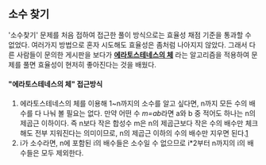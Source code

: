 ## 소수 찾기
'소수찾기' 문제를 처음 접하여 접근한 풀이 방식으로는 효율성 채점 기준을 통과할 수 없었다. 여러가지 방법으로 혼자 시도해도 효율성은 좀처럼 나아지지 않았다. 
그래서 다른 사람들이 문의한 게시판을 보다가 [**에라토스테네스의 체**](https://ko.wikipedia.org/wiki/%EC%97%90%EB%9D%BC%ED%86%A0%EC%8A%A4%ED%85%8C%EB%84%A4%EC%8A%A4%EC%9D%98_%EC%B2%B4)
라는 알고리즘을 적용하여 문제를 풀면 효율성이 현저히 좋아진다는 것을 배웠다. <br>
#### **"에라토스테네스의 체"** 접근방식
1. 에라토스테네스의 체를 이용해 1~n까지의 소수를 알고 싶다면, n까지 모든 수의 배수를 다 나눠 볼 필요는 없다. 만약 어떤 수 *m=ab*라면 a와 b 중 적어도 하나는 n의 제곱근 이하이다. 
즉 n보다 작은 합성수 m은 n의 제곱근보다 작은 수의 배수만 체크해도 전부 지워진다는 의미이므로, n의 제곱근 이하의 수의 배수만 지우면 된다.[1](https://namu.wiki/w/%EC%97%90%EB%9D%BC%ED%86%A0%EC%8A%A4%ED%85%8C%EB%84%A4%EC%8A%A4%EC%9D%98%20%EC%B2%B4)
2. i가 소수라면, n에 포함된 i의 배수들은 소수일 수 없으므로 i*2부터 n까지의 i의 배수들은 모두 제외한다.
